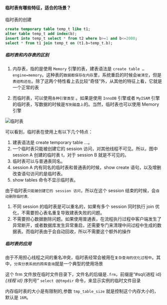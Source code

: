 #### 临时表有哪些特征，适合的场景？

临时表的创建
```sql
create temporary table temp_t like t1;
alter table temp_t add index(b);
insert into temp_t select * from t2 where b>=1 and b<=2000;
select * from t1 join temp_t on (t1.b=temp_t.b);
```

##### 临时表和内存表的区别
1. 内存表，指的是使用 `Memory` 引擎的表，建表语法是 `create table … engine=memory`。这种表的`数据都保存在内存`里，系统重启的时候会`被清空`，但是`表结构还在`。除了这两个特性看上去比较“奇怪”外，从其他的特征上看，它就是一个正常的表

2. 而临时表，可以使用`各种引擎类型` 。如果是使用 `InnoDB` 引擎或者 `MyISAM` 引擎的临时表，写数据的时候是`写到磁盘上`的。当然，临时表也可以使用 Memory 引擎

![临时表](https://github.com/karepbq/pratice/blob/master/mysql/%E7%90%86%E8%AE%BA/img/temporary_table.png)

可以看到，临时表在使用上有以下几个特点：
1. 建表语法是 create temporary table …。
2. 一个临时表只能被创建它的 session 访问，对其他线程不可见。所以，图中 session A 创建的临时表 t，对于 session B 就是不可见的。
3. 临时表可以与普通表同名。
4. session A 内有同名的临时表和普通表的时候，show create 语句，以及增删改查语句访问的是临时表。
5. show tables 命令不显示临时表。

由于临时表`只能被创建它的 session 访问`，所以在这个 session 结束的时候，会`自动删除临时表`.

1. 不同 session 的临时表是可以重名的，如果有多个 session 同时执行 join 优化，不需要担心表名重复导致建表失败的问题。
2. 不需要担心数据删除问题。如果使用普通表，在流程执行过程中客户端发生了异常断开，或者数据库发生异常重启，还需要专门来清理中间过程中生成的数据表。而临时表由于会自动回收，所以不需要这个额外的操作

##### 临时表的应用
由于不用担心线程之间的重名冲突，临时表经常会被用在`复杂查询的优化过程中`。其中，`分库分表系统的跨库查询`就是一个典型的使用场景

这个 frm 文件放在临时文件目录下，文件名的后缀是`.frm`，前缀是“#sql{进程 id}_{线程 id}_ 序列号”
`select @@tmpdir` 命令，来显示实例的临时文件目录

内存临时表的大小是有限制的,参数 `tmp_table_size` 就是控制这个内存大小的，默认是 `16M`。
